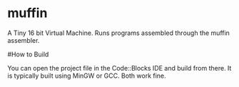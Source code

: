 muffin
=====

A Tiny 16 bit Virtual Machine. Runs programs assembled through the muffin assembler.

#How to Build


You can open the project file in the Code::Blocks IDE and build from there. It is typically built using MinGW or GCC. Both work fine.
